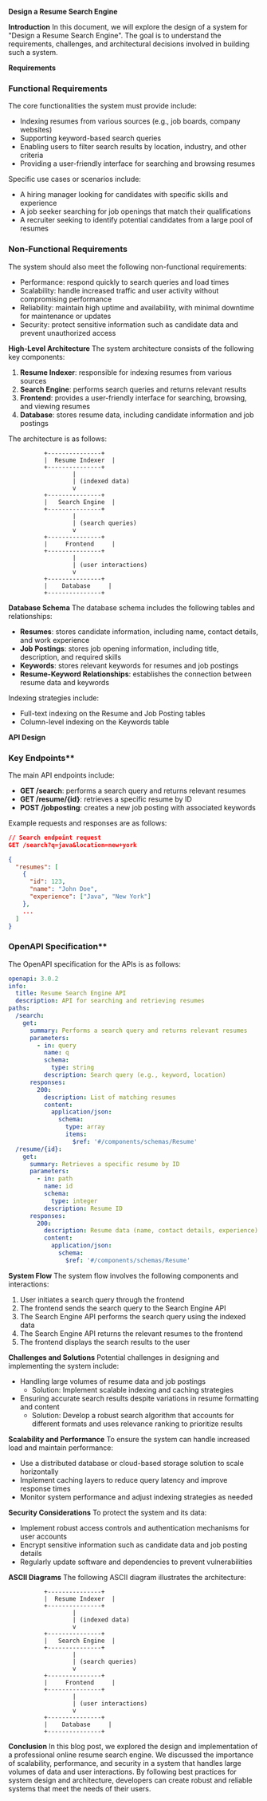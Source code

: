 **Design a Resume Search Engine**

**Introduction**
In this document, we will explore the design of a system for "Design a Resume Search Engine". The goal is to understand the requirements, challenges, and architectural decisions involved in building such a system.

**Requirements**
### Functional Requirements
The core functionalities the system must provide include:

* Indexing resumes from various sources (e.g., job boards, company websites)
* Supporting keyword-based search queries
* Enabling users to filter search results by location, industry, and other criteria
* Providing a user-friendly interface for searching and browsing resumes

Specific use cases or scenarios include:

* A hiring manager looking for candidates with specific skills and experience
* A job seeker searching for job openings that match their qualifications
* A recruiter seeking to identify potential candidates from a large pool of resumes

### Non-Functional Requirements
The system should also meet the following non-functional requirements:

* Performance: respond quickly to search queries and load times
* Scalability: handle increased traffic and user activity without compromising performance
* Reliability: maintain high uptime and availability, with minimal downtime for maintenance or updates
* Security: protect sensitive information such as candidate data and prevent unauthorized access

**High-Level Architecture**
The system architecture consists of the following key components:

1. **Resume Indexer**: responsible for indexing resumes from various sources
2. **Search Engine**: performs search queries and returns relevant results
3. **Frontend**: provides a user-friendly interface for searching, browsing, and viewing resumes
4. **Database**: stores resume data, including candidate information and job postings

The architecture is as follows:

```
          +---------------+
          |  Resume Indexer  |
          +---------------+
                  |
                  | (indexed data)
                  v
          +---------------+
          |   Search Engine  |
          +---------------+
                  |
                  | (search queries)
                  v
          +---------------+
          |     Frontend     |
          +---------------+
                  |
                  | (user interactions)
                  v
          +---------------+
          |    Database     |
          +---------------+
```

**Database Schema**
The database schema includes the following tables and relationships:

* **Resumes**: stores candidate information, including name, contact details, and work experience
* **Job Postings**: stores job opening information, including title, description, and required skills
* **Keywords**: stores relevant keywords for resumes and job postings
* **Resume-Keyword Relationships**: establishes the connection between resume data and keywords

Indexing strategies include:

* Full-text indexing on the Resume and Job Posting tables
* Column-level indexing on the Keywords table

**API Design**
### Key Endpoints**
The main API endpoints include:

* **GET /search**: performs a search query and returns relevant resumes
* **GET /resume/{id}**: retrieves a specific resume by ID
* **POST /jobposting**: creates a new job posting with associated keywords

Example requests and responses are as follows:
```json
// Search endpoint request
GET /search?q=java&location=new+york

{
  "resumes": [
    {
      "id": 123,
      "name": "John Doe",
      "experience": ["Java", "New York"]
    },
    ...
  ]
}
```

### OpenAPI Specification**
The OpenAPI specification for the APIs is as follows:
```yaml
openapi: 3.0.2
info:
  title: Resume Search Engine API
  description: API for searching and retrieving resumes
paths:
  /search:
    get:
      summary: Performs a search query and returns relevant resumes
      parameters:
        - in: query
          name: q
          schema:
            type: string
          description: Search query (e.g., keyword, location)
      responses:
        200:
          description: List of matching resumes
          content:
            application/json:
              schema:
                type: array
                items:
                  $ref: '#/components/schemas/Resume'
  /resume/{id}:
    get:
      summary: Retrieves a specific resume by ID
      parameters:
        - in: path
          name: id
          schema:
            type: integer
          description: Resume ID
      responses:
        200:
          description: Resume data (name, contact details, experience)
          content:
            application/json:
              schema:
                $ref: '#/components/schemas/Resume'
```

**System Flow**
The system flow involves the following components and interactions:

1. User initiates a search query through the frontend
2. The frontend sends the search query to the Search Engine API
3. The Search Engine API performs the search query using the indexed data
4. The Search Engine API returns the relevant resumes to the frontend
5. The frontend displays the search results to the user

**Challenges and Solutions**
Potential challenges in designing and implementing the system include:

* Handling large volumes of resume data and job postings
	+ Solution: Implement scalable indexing and caching strategies
* Ensuring accurate search results despite variations in resume formatting and content
	+ Solution: Develop a robust search algorithm that accounts for different formats and uses relevance ranking to prioritize results

**Scalability and Performance**
To ensure the system can handle increased load and maintain performance:

* Use a distributed database or cloud-based storage solution to scale horizontally
* Implement caching layers to reduce query latency and improve response times
* Monitor system performance and adjust indexing strategies as needed

**Security Considerations**
To protect the system and its data:

* Implement robust access controls and authentication mechanisms for user accounts
* Encrypt sensitive information such as candidate data and job posting details
* Regularly update software and dependencies to prevent vulnerabilities

**ASCII Diagrams**
The following ASCII diagram illustrates the architecture:
```
          +---------------+
          |  Resume Indexer  |
          +---------------+
                  |
                  | (indexed data)
                  v
          +---------------+
          |   Search Engine  |
          +---------------+
                  |
                  | (search queries)
                  v
          +---------------+
          |     Frontend     |
          +---------------+
                  |
                  | (user interactions)
                  v
          +---------------+
          |    Database     |
          +---------------+
```

**Conclusion**
In this blog post, we explored the design and implementation of a professional online resume search engine. We discussed the importance of scalability, performance, and security in a system that handles large volumes of data and user interactions. By following best practices for system design and architecture, developers can create robust and reliable systems that meet the needs of their users.